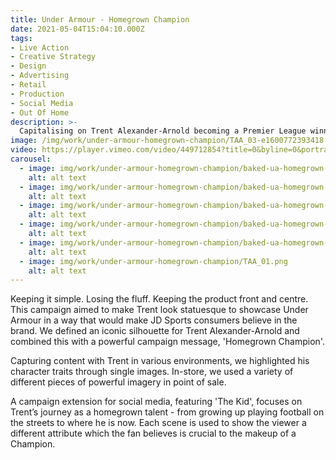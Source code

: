```yaml
---
title: Under Armour - Homegrown Champion
date: 2021-05-04T15:04:10.000Z
tags:
- Live Action
- Creative Strategy
- Design
- Advertising
- Retail
- Production
- Social Media
- Out Of Home
description: >-
  Capitalising on Trent Alexander-Arnold becoming a Premier League winner for the first time, this campaign defines him as an icon in his home city.
image: /img/work/under-armour-homegrown-champion/TAA_03-e1600772393418.png
video: https://player.vimeo.com/video/449712854?title=0&byline=0&portrait=0
carousel:
  - image: img/work/under-armour-homegrown-champion/baked-ua-homegrown-champion-l-01.png
    alt: alt text
  - image: img/work/under-armour-homegrown-champion/baked-ua-homegrown-champion-s-01.png
    alt: alt text
  - image: img/work/under-armour-homegrown-champion/baked-ua-homegrown-champion-s-02.png
    alt: alt text
  - image: img/work/under-armour-homegrown-champion/baked-ua-homegrown-champion-s-03.png
    alt: alt text
  - image: img/work/under-armour-homegrown-champion/baked-ua-homegrown-champion-s-04.png
    alt: alt text
  - image: img/work/under-armour-homegrown-champion/TAA_01.png
    alt: alt text
---
```


Keeping it simple. Losing the fluff. Keeping the product front and centre. This campaign aimed to make Trent look statuesque to showcase Under Armour in a way that would make JD Sports consumers believe in the brand. We defined an iconic silhouette for Trent Alexander-Arnold and combined this with a powerful campaign message, 'Homegrown Champion'.

Capturing content with Trent in various environments, we highlighted his character traits through single images. In-store, we used a variety of different pieces of powerful imagery in point of sale.

A campaign extension for social media, featuring 'The Kid', focuses on Trent’s journey as a homegrown talent - from growing up playing football on the streets to where he is now. Each scene is used to show the viewer a different attribute which the fan believes is crucial to the makeup of a Champion.
